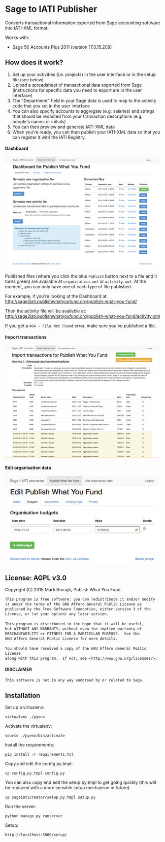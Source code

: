 # Sage to IATI Publisher

Converts transactional information exported from Sage accounting software into IATI-XML format.

Works with: 

* Sage 50 Accounts Plus 2011 (version 17.0.15.208)

## How does it work?

1. Set up your activities (i.e. projects) in the user interface or in the setup file (see below)
2. Upload a spreadsheet of transactional data exported from Sage (instructions for specific data you need to export are in the user interface)
3. The "Department" field in your Sage data is used to map to the activity code that you set in the user interface
4. You can also specify accounts to aggregate (e.g. salaries) and strings that should be redacted from your transaction descriptions (e.g. people's names or initials)
5. You can then preview and generate IATI-XML data
6. When you're ready, you can then publish your IATI-XML data so that you can register it with the IATI Registry.

#### Dashboard

![Dashboard](dashboard.png "Dashboard")

Published files (where you click the blue `Publish` button next to a file and it turns green) are available at `organisation.xml` or `activity.xml`. At the moment, you can only have one of each type of file published.

For example, if you're looking at the Dashboard at:
http://sage2iati.publishwhatyoufund.org/publish-what-you-fund/

Then the activity file will be available at:
http://sage2iati.publishwhatyoufund.org/publish-what-you-fund/activity.xml

If you get a `404 - File Not Found` error, make sure you've published a file.

#### Import transactions

![Import transactions](transactions-import.png "Import transactions")

#### Edit organisation data

![Edit organisation data](edit-org.png "Edit organisation data")

## License: AGPL v3.0

Copyright (C) 2015 Mark Brough, Publish What You Fund

    This program is free software: you can redistribute it and/or modify
    it under the terms of the GNU Affero General Public License as
    published by the Free Software Foundation, either version 3 of the
    License, or (at your option) any later version.

    This program is distributed in the hope that it will be useful,
    but WITHOUT ANY WARRANTY; without even the implied warranty of
    MERCHANTABILITY or FITNESS FOR A PARTICULAR PURPOSE.  See the
    GNU Affero General Public License for more details.

    You should have received a copy of the GNU Affero General Public License
    along with this program.  If not, see <http://www.gnu.org/licenses/>.
    
#### DISCLAIMER

    This software is not in any way endorsed by or related to Sage.
    
## Installation

Set up a virtualenv:

    virtualenv ./pyenv

Activate the virtualenv:

    source ./pyenv/bin/activate

Install the requirements:

    pip install -r requirements.txt

Copy and edit the config.py.tmpl:

    cp config.py.tmpl config.py

You can also copy end edit the setup.py.tmpl to get going quickly (this 
will be replaced with a more sensible setup mechanism in future):

    cp sageiaticreator/setup.py.tmpl setup.py

Run the server:

    python manage.py runserver

Setup:

    http://localhost:5000/setup/